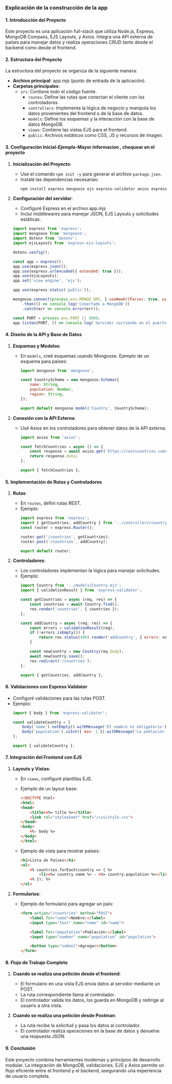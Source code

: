 ### Explicación de la construcción de la app

#### 1. **Introducción del Proyecto**

Este proyecto es una aplicación full-stack que utiliza Node.js, Express, MongoDB Compass, EJS Layouts, y Axios. Integra una API externa de países para manejar datos y realiza operaciones CRUD tanto desde el backend como desde el frontend.

#### 2. **Estructura del Proyecto**

La estructura del proyecto se organiza de la siguiente manera:

- **Archivo principal**: app.mjs (punto de entrada de la aplicación).
- **Carpetas principales**:
  - `src`: Contiene todo el código fuente.
    - `routes`: Define las rutas que conectan el cliente con los controladores.
    - `controllers`: Implementa la lógica de negocio y manipula los datos provenientes del frontend o de la base de datos.
    - `models`: Define los esquemas y la interacción con la base de datos MongoDB.
    - `views`: Contiene las vistas EJS para el frontend.
    - `public`: Archivos estáticos como CSS, JS y recursos de imagen.

#### 3. **Configuración Inicial-Ejemplo-Mayor informacion , chequear en el proyecto**

1. **Inicialización del Proyecto**:

   - Usé el comando `npm init -y` para generar el archivo `package.json`.
   - Instalé las dependencias necesarias:
     ```bash
     npm install express mongoose ejs express-validator axios express-ejs-layouts dotenv
     ```

2. **Configuración del servidor**:

   - Configuré Express en el archivo app.mjs
   - Incluí middlewares para manejar JSON, EJS Layouts y solicitudes estáticas.

   ```javascript
   import express from 'express';
   import mongoose from 'mongoose';
   import dotenv from 'dotenv';
   import ejsLayouts from 'express-ejs-layouts';

   dotenv.config();

   const app = express();
   app.use(express.json());
   app.use(express.urlencoded({ extended: true }));
   app.use(ejsLayouts);
   app.set('view engine', 'ejs');

   app.use(express.static('public'));

   mongoose.connect(process.env.MONGO_URI, { useNewUrlParser: true, useUnifiedTopology: true })
       .then(() => console.log('Conectado a MongoDB'))
       .catch(err => console.error(err));

   const PORT = process.env.PORT || 3000;
   app.listen(PORT, () => console.log(`Servidor corriendo en el puerto ${PORT}`));
   ```

#### 4. **Diseño de la API y Base de Datos**

1. **Esquemas y Modelos**:

   - En `models`, creé esquemas usando Mongoose. Ejemplo de un esquema para países:
     ```javascript
     import mongoose from 'mongoose';

     const CountrySchema = new mongoose.Schema({
         name: String,
         population: Number,
         region: String,
     });

     export default mongoose.model('Country', CountrySchema);
     ```

2. **Conexión con la API Externa**:

   - Usé Axios en los controladores para obtener datos de la API externa.
     ```javascript
     import axios from 'axios';

     const fetchCountries = async () => {
         const response = await axios.get('https://restcountries.com/v3.1/all');
         return response.data;
     };

     export { fetchCountries };
     ```

#### 5. **Implementación de Rutas y Controladores**

1. **Rutas**:

   - En `routes`, definí rutas REST.
   - Ejemplo:
     ```javascript
     import express from 'express';
     import { getCountries, addCountry } from '../controllers/countryController.mjs';
     const router = express.Router();

     router.get('/countries', getCountries);
     router.post('/countries', addCountry);

     export default router;
     ```

2. **Controladores**:

   - Los controladores implementan la lógica para manejar solicitudes.
   - Ejemplo:
     ```javascript
     import Country from '../models/Country.mjs';
     import { validationResult } from 'express-validator';

     const getCountries = async (req, res) => {
         const countries = await Country.find();
         res.render('countries', { countries });
     };

     const addCountry = async (req, res) => {
         const errors = validationResult(req);
         if (!errors.isEmpty()) {
             return res.status(400).render('addCountry', { errors: errors.array() });
         }

         const newCountry = new Country(req.body);
         await newCountry.save();
         res.redirect('/countries');
     };

     export { getCountries, addCountry };
     ```

#### 6. **Validaciones con Express Validator**

- Configuré validaciones para las rutas POST.
- Ejemplo:
  ```javascript
  import { body } from 'express-validator';

  const validateCountry = [
      body('name').notEmpty().withMessage('El nombre es obligatorio'),
      body('population').isInt({ min: 1 }).withMessage('La población debe ser un número entero positivo'),
  ];

  export { validateCountry };
  ```

#### 7. **Integración del Frontend con EJS**

1. **Layouts y Vistas**:

   - En `views`, configuré plantillas EJS.

   - Ejemplo de un layout base:

     ```html
     <!DOCTYPE html>
     <html>
     <head>
         <title><%= title %></title>
         <link rel="stylesheet" href="/css/style.css">
     </head>
     <body>
         <%- body %>
     </body>
     </html>
     ```

   - Ejemplo de vista para mostrar países:

     ```html
     <h1>Lista de Países</h1>
     <ul>
         <% countries.forEach(country => { %>
             <li><%= country.name %> - <%= country.population %></li>
         <% }); %>
     </ul>
     ```

2. **Formularios**:

   - Ejemplo de formulario para agregar un país:
     ```html
     <form action="/countries" method="POST">
         <label for="name">Nombre:</label>
         <input type="text" name="name" id="name">

         <label for="population">Población:</label>
         <input type="number" name="population" id="population">

         <button type="submit">Agregar</button>
     </form>
     ```

#### 8. **Flujo de Trabajo Completo**

1. **Cuando se realiza una petición desde el frontend**:

   - El formulario en una vista EJS envía datos al servidor mediante un POST.
   - La ruta correspondiente llama al controlador.
   - El controlador valida los datos, los guarda en MongoDB y redirige al usuario a otra vista.

2. **Cuando se realiza una petición desde Postman**:

   - La ruta recibe la solicitud y pasa los datos al controlador.
   - El controlador realiza operaciones en la base de datos y devuelve una respuesta JSON.

#### 9. **Conclusión**

Este proyecto combina herramientas modernas y principios de desarrollo modular. La integración de MongoDB, validaciones, EJS y Axios permite un flujo eficiente entre el frontend y el backend, asegurando una experiencia de usuario completa.


